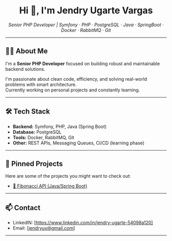 <h1 align="center">Hi 👋, I'm Jendry Ugarte Vargas</h1>

<p align="center">
  <em>Senior PHP Developer | Symfony · PHP · PostgreSQL · Java · SpringBoot · Docker · RabbitMQ · Git</em>
</p>

---

## 🧑‍💻 About Me

I'm a **Senior PHP Developer** focused on building robust and maintainable backend solutions.

I'm passionate about clean code, efficiency, and solving real-world problems with smart architecture.  
Currently working on personal projects and constantly learning.

---

## 🛠️ Tech Stack

- **Backend:** Symfony, PHP, Java (Spring Boot)
- **Database:** PostgreSQL
- **Tools:** Docker, RabbitMQ, Git
- **Other:** REST APIs, Messaging Queues, CI/CD (learning phase)

---

## 📌 Pinned Projects

Here are some of the projects you might want to check out:

- [🧮 Fibonacci API (Java/Spring Boot)](https://github.com/beatzz921/fibonacci-api-rest)

---

## 📫 Contact
- LinkedIN: [https://www.linkedin.com/in/jendry-ugarte-54098a120]
- Email: [jendryuv@gmail.com]

---
